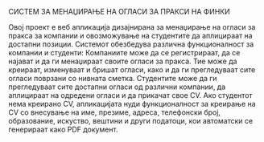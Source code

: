 СИСТЕМ ЗА МЕНАЏИРАЊЕ НА ОГЛАСИ ЗА ПРАКСИ НА ФИНКИ

Овој проект е веб апликација дизајнирана за менаџирање на огласи за пракса за компании и овозможување на студентите да аплицираат на достапни позиции. Системот обезбедува различна функционалност за компании и студенти:
Компаниите може да се регистрираат, да се најават и да ги менаџираат своите огласи за пракса. Тие може да креираат, изменуваат и бришат огласи, како и да ги прегледуваат сите огласи поврзани со нивната сметка.
Студентите може да ги прегледуваат сите достапни огласи од различни компании, да аплицираат на одредени огласи и да прикачат свое CV. Ако студентот нема креирано CV, апликацијата нуди функционалност за креирање на CV со внесување на име, презиме, адреса, телефонски број, образование, искуство, вештини и други податоци, кои автоматски се генерираат како PDF документ.
